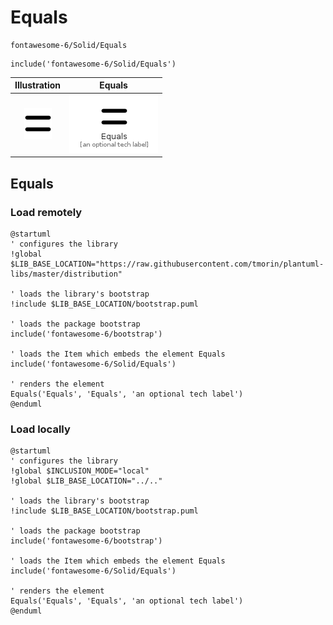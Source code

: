 # Equals


```text
fontawesome-6/Solid/Equals
```

```text
include('fontawesome-6/Solid/Equals')
```



| Illustration | Equals |
| :---: | :---: |
| ![illustration for Illustration](../../fontawesome-6/Solid/Equals.png) | ![illustration for Equals](../../fontawesome-6/Solid/Equals.Local.png) |




## Equals

### Load remotely
```plantuml
@startuml
' configures the library
!global $LIB_BASE_LOCATION="https://raw.githubusercontent.com/tmorin/plantuml-libs/master/distribution"

' loads the library's bootstrap
!include $LIB_BASE_LOCATION/bootstrap.puml

' loads the package bootstrap
include('fontawesome-6/bootstrap')

' loads the Item which embeds the element Equals
include('fontawesome-6/Solid/Equals')

' renders the element
Equals('Equals', 'Equals', 'an optional tech label')
@enduml
```

### Load locally
```plantuml
@startuml
' configures the library
!global $INCLUSION_MODE="local"
!global $LIB_BASE_LOCATION="../.."

' loads the library's bootstrap
!include $LIB_BASE_LOCATION/bootstrap.puml

' loads the package bootstrap
include('fontawesome-6/bootstrap')

' loads the Item which embeds the element Equals
include('fontawesome-6/Solid/Equals')

' renders the element
Equals('Equals', 'Equals', 'an optional tech label')
@enduml
```

